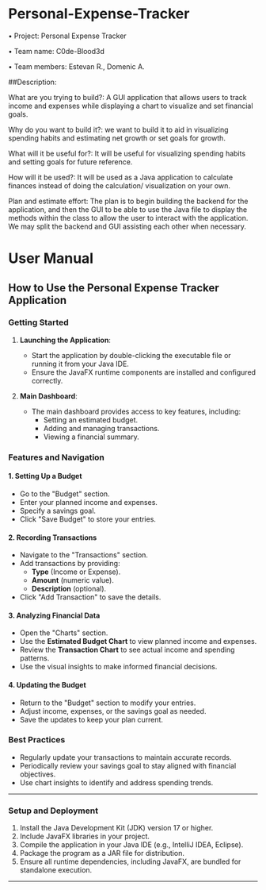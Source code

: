 # Personal-Expense-Tracker
•	Project: Personal Expense Tracker

•	Team name: C0de-Blood3d

•	Team members: Estevan R., Domenic A.

##Description: 
  
  What are you trying to build?:
    A GUI application that allows users to track income and expenses while displaying a chart to visualize and set financial 		goals.

Why do you want to build it?:
    we want to build it to aid in visualizing spending habits and estimating net growth or set goals for growth.

What will it be useful for?:
    It will be useful for visualizing spending habits and setting goals for future reference.

How will it be used?:
    It will be used as a Java application to calculate finances instead of doing the calculation/ visualization on your own.

Plan and estimate effort:
    The plan is to begin building the backend for the application, and then the GUI to be able to use the Java file to display the methods within the class to allow the user to interact with the application. We may split the backend and GUI assisting each other when necessary.


# **User Manual**

## **How to Use the Personal Expense Tracker Application**

### **Getting Started**
1. **Launching the Application**:
   - Start the application by double-clicking the executable file or running it from your Java IDE.
   - Ensure the JavaFX runtime components are installed and configured correctly.

2. **Main Dashboard**:
   - The main dashboard provides access to key features, including:
     - Setting an estimated budget.
     - Adding and managing transactions.
     - Viewing a financial summary.

### **Features and Navigation**

#### **1. Setting Up a Budget**
   - Go to the "Budget" section.
   - Enter your planned income and expenses.
   - Specify a savings goal.
   - Click "Save Budget" to store your entries.

#### **2. Recording Transactions**
   - Navigate to the "Transactions" section.
   - Add transactions by providing:
     - **Type** (Income or Expense).
     - **Amount** (numeric value).
     - **Description** (optional).
   - Click "Add Transaction" to save the details.

#### **3. Analyzing Financial Data**
   - Open the "Charts" section.
   - Use the **Estimated Budget Chart** to view planned income and expenses.
   - Review the **Transaction Chart** to see actual income and spending patterns.
   - Use the visual insights to make informed financial decisions.

#### **4. Updating the Budget**
   - Return to the "Budget" section to modify your entries.
   - Adjust income, expenses, or the savings goal as needed.
   - Save the updates to keep your plan current.

### **Best Practices**
- Regularly update your transactions to maintain accurate records.
- Periodically review your savings goal to stay aligned with financial objectives.
- Use chart insights to identify and address spending trends.

---

### **Setup and Deployment**
1. Install the Java Development Kit (JDK) version 17 or higher.
2. Include JavaFX libraries in your project.
3. Compile the application in your Java IDE (e.g., IntelliJ IDEA, Eclipse).
4. Package the program as a JAR file for distribution.
5. Ensure all runtime dependencies, including JavaFX, are bundled for standalone execution.

---

